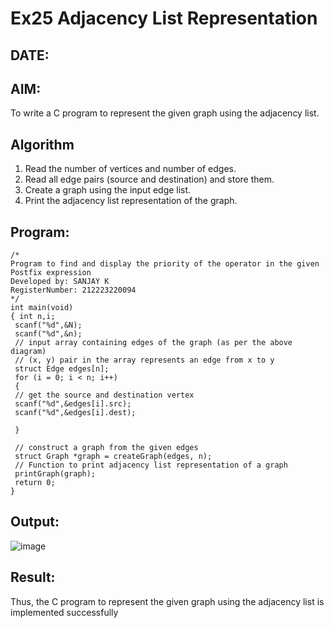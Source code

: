 # Ex25 Adjacency List Representation
## DATE:
## AIM:
To write a C program to represent the given graph using the adjacency list.

## Algorithm
1. Read the number of vertices and number of edges.
2. Read all edge pairs (source and destination) and store them.
3. Create a graph using the input edge list.
4. Print the adjacency list representation of the graph.

## Program:
```
/*
Program to find and display the priority of the operator in the given Postfix expression
Developed by: SANJAY K
RegisterNumber: 212223220094
*/
int main(void)
{ int n,i;
 scanf("%d",&N);
 scanf("%d",&n);
 // input array containing edges of the graph (as per the above diagram)
 // (x, y) pair in the array represents an edge from x to y
 struct Edge edges[n];
 for (i = 0; i < n; i++)
 {
 // get the source and destination vertex
 scanf("%d",&edges[i].src);
 scanf("%d",&edges[i].dest);

 }

 // construct a graph from the given edges
 struct Graph *graph = createGraph(edges, n);
 // Function to print adjacency list representation of a graph
 printGraph(graph);
 return 0;
}
```

## Output:

![image](https://github.com/user-attachments/assets/a0b49aa8-734d-4ffd-93b9-d99b400a881c)


## Result:
Thus, the C program to represent the given graph using the adjacency list is implemented successfully
